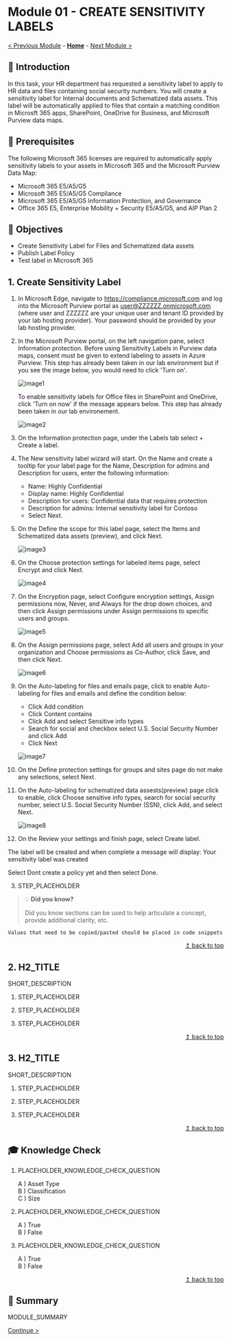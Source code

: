 # Module 01 - CREATE SENSITIVITY LABELS

[< Previous Module](../modules/module00.md) - **[Home](../README.md)** - [Next Module >](../modules/module00.md)

## :loudspeaker: Introduction

In this task, your HR department has requested a sensitivity label to apply to HR data and files containing social security numbers. You will create a sensitivity label for Internal documents and Schematized data assets.  This label will be automatically applied to files that contain a matching condition in Microsft 365 apps, SharePoint, OneDrive for Business, and Microsoft Purview data maps.

## :thinking: Prerequisites
The following Microsoft 365 licenses are required to automatically apply sensitivity labels to your assets in Microsoft 365 and the Microsoft Purview Data Map:
* Microsoft 365 E5/A5/G5
* Microsoft 365 E5/A5/G5 Compliance
* Microsoft 365 E5/A5/G5 Information Protection, and Governance
* Office 365 E5, Enterprise Mobility + Security E5/A5/G5, and AIP Plan 2

## :dart: Objectives

* Create Sensitivity Label for Files and Schematized data assets
* Publish Label Policy
* Test label in Microsoft 365

## 1. Create Sensitivity Label

1. In Microsoft Edge, navigate to https://compliance.microsoft.com and log into the Microsoft Purview portal as user@ZZZZZZ.onmicrosoft.com (where user and ZZZZZZ are your unique user and tenant ID provided by your lab hosting provider). Your password should be provided by your lab hosting provider.

2. In the Microsoft Purview portal, on the left navigation pane, select Information protection.
    Before using Sensitivity Labels in Purview data maps, consent must be given to extend labeling to assets in Azure Purview. This step has already been taken in our lab environment but if you see the image below, you would need to click 'Turn on'.

    ![image1](../images/module01/image1.png)

    To enable sensitivity labels for Office files in SharePoint and OneDrive, click 'Turn on now' if the message appears below. This step has already been taken in our lab environement.

    ![image2](../images//module01/image2.png)

3. On the Information protection page, under the Labels tab select + Create a label.
4. The New sensitivity label wizard will start. On the Name and create a tooltip for your label page for the Name, Description for admins and Description for users, enter the following information:

    *  Name: Highly Confidential
    *  Display name: Highly Confidential
    *  Description for users: Confidential data that requires protection 
    *  Description for admins: Internal sensitivity label for Contoso
    *  Select Next.

5. On the Define the scope for this label page, select the Items and Schematized data assets (preview), and click Next.

    ![image3](../images/module01/scope.png)

6. On the Choose protection settings for labeled items page, select Encrypt and click Next.

    ![image4](../images/module01/encrypt.png)

7. On the Encryption page, select Configure encryption settings, Assign permissions now, Never, and Always for the drop down choices, and then click Assign permissions under Assign permissions to specific users and groups.

    ![image5](../images/module01/encryptpage.png)

8. On the Assign permissions page, select Add all users and groups in your organization and Choose permissions as Co-Author, click Save, and then click Next.

    ![image6](../images/module01/assignpermissions2.png)

9. On the Auto-labeling for files and emails page, click to enable Auto-labeling for files and emails and define the condition below:
    - Click Add condition
    - Click Content contains
    - Click Add and select Sensitive info types
    - Search for social and checkbox select U.S. Social Security Number and click Add
    - Click Next

    ![image7](../images/module01/autolabel1.png)

10. On the Define protection settings for groups and sites page do not make any selections, select Next.

11. On the Auto-labeling for schematized data assests(preview) page click to enable, click Choose sensitive info types, search for social security number, select U.S. Social Security Number (SSN), click Add, and select Next.

    ![image8](../images/module01/autolabel2.png)

12. On the Review your settings and finish page, select Create label.

The label will be created and when complete a message will display: Your sensitivity label was created

Select Dont create a policy yet and then select Done.



3. STEP_PLACEHOLDER

> :bulb: **Did you know?**
>
> Did you know sections can be used to help articulate a concept, provide additional clarity, etc.

```text
Values that need to be copied/pasted should be placed in code snippets
```

<div align="right"><a href="#module-00---title">↥ back to top</a></div>

## 2. H2_TITLE

SHORT_DESCRIPTION

1. STEP_PLACEHOLDER

2. STEP_PLACEHOLDER

3. STEP_PLACEHOLDER

<div align="right"><a href="#module-00---title">↥ back to top</a></div>

## 3. H2_TITLE

SHORT_DESCRIPTION

1. STEP_PLACEHOLDER

2. STEP_PLACEHOLDER

3. STEP_PLACEHOLDER

<div align="right"><a href="#module-00---title">↥ back to top</a></div>

## :mortar_board: Knowledge Check

1. PLACEHOLDER_KNOWLEDGE_CHECK_QUESTION

    A ) Asset Type  
    B ) Classification  
    C ) Size  

2. PLACEHOLDER_KNOWLEDGE_CHECK_QUESTION

    A ) True  
    B ) False  

3. PLACEHOLDER_KNOWLEDGE_CHECK_QUESTION

    A ) True  
    B ) False  

<div align="right"><a href="#module-00---title">↥ back to top</a></div>

## :tada: Summary

MODULE_SUMMARY

[Continue >](../modules/module00.md)
